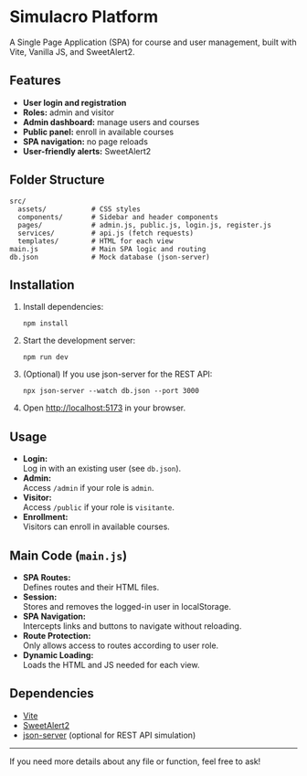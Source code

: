 # Simulacro Platform

A Single Page Application (SPA) for course and user management, built with Vite, Vanilla JS, and SweetAlert2.

## Features

- **User login and registration**
- **Roles:** admin and visitor
- **Admin dashboard:** manage users and courses
- **Public panel:** enroll in available courses
- **SPA navigation:** no page reloads
- **User-friendly alerts:** SweetAlert2

## Folder Structure

```
src/
  assets/           # CSS styles
  components/       # Sidebar and header components
  pages/            # admin.js, public.js, login.js, register.js
  services/         # api.js (fetch requests)
  templates/        # HTML for each view
main.js             # Main SPA logic and routing
db.json             # Mock database (json-server)
```

## Installation

1. Install dependencies:

   ```
   npm install
   ```

2. Start the development server:

   ```
   npm run dev
   ```

3. (Optional) If you use json-server for the REST API:

   ```
   npx json-server --watch db.json --port 3000
   ```

4. Open [http://localhost:5173](http://localhost:5173) in your browser.

## Usage

- **Login:**  
  Log in with an existing user (see `db.json`).
- **Admin:**  
  Access `/admin` if your role is `admin`.
- **Visitor:**  
  Access `/public` if your role is `visitante`.
- **Enrollment:**  
  Visitors can enroll in available courses.

## Main Code (`main.js`)

- **SPA Routes:**  
  Defines routes and their HTML files.
- **Session:**  
  Stores and removes the logged-in user in localStorage.
- **SPA Navigation:**  
  Intercepts links and buttons to navigate without reloading.
- **Route Protection:**  
  Only allows access to routes according to user role.
- **Dynamic Loading:**  
  Loads the HTML and JS needed for each view.

## Dependencies

- [Vite](https://vitejs.dev/)
- [SweetAlert2](https://sweetalert2.github.io/)
- [json-server](https://github.com/typicode/json-server) (optional for REST API simulation)

---

If you need more details about any file or function, feel free to ask!
